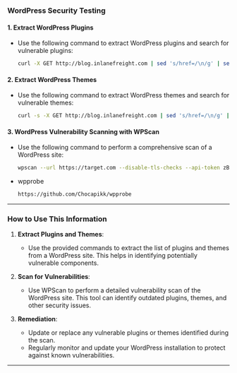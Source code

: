 ### **WordPress Security Testing**

#### **1. Extract WordPress Plugins**
- Use the following command to extract WordPress plugins and search for vulnerable plugins:
  ```bash
  curl -X GET http://blog.inlanefreight.com | sed 's/href=/\n/g' | sed 's/src=/\n/g' | grep 'wp-content/plugins/*' | cut -d"'" -f2
  ```

#### **2. Extract WordPress Themes**
- Use the following command to extract WordPress themes and search for vulnerable themes:
  ```bash
  curl -s -X GET http://blog.inlanefreight.com | sed 's/href=/\n/g' | sed 's/src=/\n/g' | grep 'themes' | cut -d'"' -f2
  ```

#### **3. WordPress Vulnerability Scanning with WPScan**
- Use the following command to perform a comprehensive scan of a WordPress site:
  ```bash
  wpscan --url https://target.com --disable-tls-checks --api-token zBsi404GGCMKGZTralEssQsFXCsUVWmaDUsn3EPuKC -e at -e ap -e u --enumerate ap --plugins-detection aggressive --force
  ```
- wpprobe
  ```bash
  https://github.com/Chocapikk/wpprobe
  ```
  
---

### **How to Use This Information**
1. **Extract Plugins and Themes**:
   - Use the provided commands to extract the list of plugins and themes from a WordPress site. This helps in identifying potentially vulnerable components.

2. **Scan for Vulnerabilities**:
   - Use WPScan to perform a detailed vulnerability scan of the WordPress site. This tool can identify outdated plugins, themes, and other security issues.

3. **Remediation**:
   - Update or replace any vulnerable plugins or themes identified during the scan.
   - Regularly monitor and update your WordPress installation to protect against known vulnerabilities.

---
